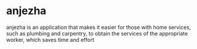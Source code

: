 # anjezha
anjezha is an application that makes it easier for those with home services, such as plumbing and carpentry, to obtain the services of the appropriate worker, which saves time and effort



